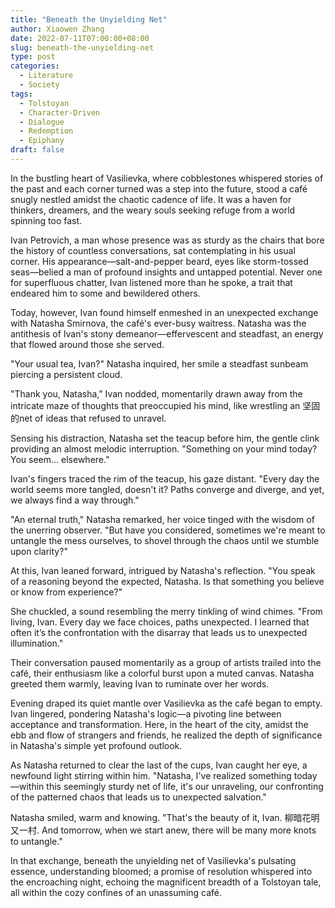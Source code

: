 ```yaml
---
title: "Beneath the Unyielding Net"
author: Xiaowen Zhang
date: 2022-07-11T07:00:00+08:00
slug: beneath-the-unyielding-net
type: post
categories:
  - Literature
  - Society
tags:
  - Tolstoyan
  - Character-Driven
  - Dialogue
  - Redemption
  - Epiphany
draft: false
---
```


In the bustling heart of Vasilievka, where cobblestones whispered stories of the past and each corner turned was a step into the future, stood a café snugly nestled amidst the chaotic cadence of life. It was a haven for thinkers, dreamers, and the weary souls seeking refuge from a world spinning too fast.

Ivan Petrovich, a man whose presence was as sturdy as the chairs that bore the history of countless conversations, sat contemplating in his usual corner. His appearance—salt-and-pepper beard, eyes like storm-tossed seas—belied a man of profound insights and untapped potential. Never one for superfluous chatter, Ivan listened more than he spoke, a trait that endeared him to some and bewildered others. 

Today, however, Ivan found himself enmeshed in an unexpected exchange with Natasha Smirnova, the café's ever-busy waitress. Natasha was the antithesis of Ivan's stony demeanor—effervescent and steadfast, an energy that flowed around those she served. 

"Your usual tea, Ivan?" Natasha inquired, her smile a steadfast sunbeam piercing a persistent cloud.

"Thank you, Natasha," Ivan nodded, momentarily drawn away from the intricate maze of thoughts that preoccupied his mind, like wrestling an 坚固的net of ideas that refused to unravel.

Sensing his distraction, Natasha set the teacup before him, the gentle clink providing an almost melodic interruption. "Something on your mind today? You seem... elsewhere."

Ivan's fingers traced the rim of the teacup, his gaze distant. "Every day the world seems more tangled, doesn't it? Paths converge and diverge, and yet, we always find a way through."

"An eternal truth," Natasha remarked, her voice tinged with the wisdom of the unerring observer. "But have you considered, sometimes we're meant to untangle the mess ourselves, to shovel through the chaos until we stumble upon clarity?"

At this, Ivan leaned forward, intrigued by Natasha's reflection. "You speak of a reasoning beyond the expected, Natasha. Is that something you believe or know from experience?"

She chuckled, a sound resembling the merry tinkling of wind chimes. "From living, Ivan. Every day we face choices, paths unexpected. I learned that often it’s the confrontation with the disarray that leads us to unexpected illumination."

Their conversation paused momentarily as a group of artists trailed into the café, their enthusiasm like a colorful burst upon a muted canvas. Natasha greeted them warmly, leaving Ivan to ruminate over her words.

Evening draped its quiet mantle over Vasilievka as the café began to empty. Ivan lingered, pondering Natasha's logic—a pivoting line between acceptance and transformation. Here, in the heart of the city, amidst the ebb and flow of strangers and friends, he realized the depth of significance in Natasha's simple yet profound outlook.

As Natasha returned to clear the last of the cups, Ivan caught her eye, a newfound light stirring within him. "Natasha, I've realized something today—within this seemingly sturdy net of life, it's our unraveling, our confronting of the patterned chaos that leads us to unexpected salvation."

Natasha smiled, warm and knowing. "That's the beauty of it, Ivan. 柳暗花明又一村. And tomorrow, when we start anew, there will be many more knots to untangle."

In that exchange, beneath the unyielding net of Vasilievka's pulsating essence, understanding bloomed; a promise of resolution whispered into the encroaching night, echoing the magnificent breadth of a Tolstoyan tale, all within the cozy confines of an unassuming café.